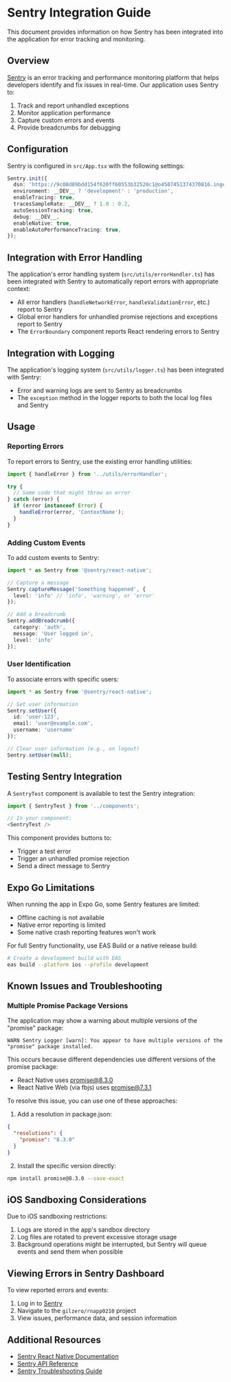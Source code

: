 # Sentry Integration Guide

This document provides information on how Sentry has been integrated into the application for error tracking and monitoring.

## Overview

[Sentry](https://sentry.io) is an error tracking and performance monitoring platform that helps developers identify and fix issues in real-time. Our application uses Sentry to:

1. Track and report unhandled exceptions
2. Monitor application performance
3. Capture custom errors and events
4. Provide breadcrumbs for debugging

## Configuration

Sentry is configured in `src/App.tsx` with the following settings:

```typescript
Sentry.init({
  dsn: 'https://9c08d89bdd154f620ff60553b32520c1@o4507451374370816.ingest.us.sentry.io/4508892284911616',
  environment: __DEV__ ? 'development' : 'production',
  enableTracing: true,
  tracesSampleRate: __DEV__ ? 1.0 : 0.2,
  autoSessionTracking: true,
  debug: __DEV__,
  enableNative: true,
  enableAutoPerformanceTracing: true,
});
```

## Integration with Error Handling

The application's error handling system (`src/utils/errorHandler.ts`) has been integrated with Sentry to automatically report errors with appropriate context:

- All error handlers (`handleNetworkError`, `handleValidationError`, etc.) report to Sentry
- Global error handlers for unhandled promise rejections and exceptions report to Sentry
- The `ErrorBoundary` component reports React rendering errors to Sentry

## Integration with Logging

The application's logging system (`src/utils/logger.ts`) has been integrated with Sentry:

- Error and warning logs are sent to Sentry as breadcrumbs
- The `exception` method in the logger reports to both the local log files and Sentry

## Usage

### Reporting Errors

To report errors to Sentry, use the existing error handling utilities:

```typescript
import { handleError } from '../utils/errorHandler';

try {
  // Some code that might throw an error
} catch (error) {
  if (error instanceof Error) {
    handleError(error, 'ContextName');
  }
}
```

### Adding Custom Events

To add custom events to Sentry:

```typescript
import * as Sentry from '@sentry/react-native';

// Capture a message
Sentry.captureMessage('Something happened', {
  level: 'info' // 'info', 'warning', or 'error'
});

// Add a breadcrumb
Sentry.addBreadcrumb({
  category: 'auth',
  message: 'User logged in',
  level: 'info'
});
```

### User Identification

To associate errors with specific users:

```typescript
import * as Sentry from '@sentry/react-native';

// Set user information
Sentry.setUser({
  id: 'user-123',
  email: 'user@example.com',
  username: 'username'
});

// Clear user information (e.g., on logout)
Sentry.setUser(null);
```

## Testing Sentry Integration

A `SentryTest` component is available to test the Sentry integration:

```typescript
import { SentryTest } from '../components';

// In your component:
<SentryTest />
```

This component provides buttons to:
- Trigger a test error
- Trigger an unhandled promise rejection
- Send a direct message to Sentry

## Expo Go Limitations

When running the app in Expo Go, some Sentry features are limited:

- Offline caching is not available
- Native error reporting is limited
- Some native crash reporting features won't work

For full Sentry functionality, use EAS Build or a native release build:

```bash
# Create a development build with EAS
eas build --platform ios --profile development
```

## Known Issues and Troubleshooting

### Multiple Promise Package Versions

The application may show a warning about multiple versions of the "promise" package:

```
WARN Sentry Logger [warn]: You appear to have multiple versions of the "promise" package installed.
```

This occurs because different dependencies use different versions of the promise package:
- React Native uses promise@8.3.0
- React Native Web (via fbjs) uses promise@7.3.1

To resolve this issue, you can use one of these approaches:

1. Add a resolution in package.json:
```json
{
  "resolutions": {
    "promise": "8.3.0"
  }
}
```

2. Install the specific version directly:
```bash
npm install promise@8.3.0 --save-exact
```

## iOS Sandboxing Considerations

Due to iOS sandboxing restrictions:

1. Logs are stored in the app's sandbox directory
2. Log files are rotated to prevent excessive storage usage
3. Background operations might be interrupted, but Sentry will queue events and send them when possible

## Viewing Errors in Sentry Dashboard

To view reported errors and events:

1. Log in to [Sentry](https://sentry.io)
2. Navigate to the `gilzero/rnapp0210` project
3. View issues, performance data, and session information

## Additional Resources

- [Sentry React Native Documentation](https://docs.sentry.io/platforms/react-native/)
- [Sentry API Reference](https://docs.sentry.io/api/)
- [Sentry Troubleshooting Guide](https://docs.sentry.io/platforms/react-native/troubleshooting/) 